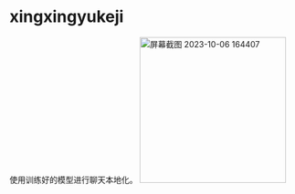 # xingxingyukeji
使用训练好的模型进行聊天本地化。
<img width="256" alt="屏幕截图 2023-10-06 164407" src="https://github.com/xingxing2233/xingxingyukeji/assets/26740174/d59eb4c9-3291-4dca-8305-1320232d0fdb">
